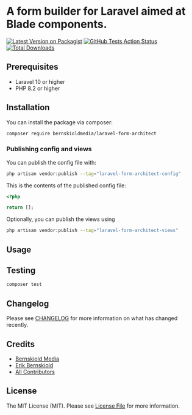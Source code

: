 # A form builder for Laravel aimed at Blade components.

[![Latest Version on Packagist](https://img.shields.io/packagist/v/bernskioldmedia/laravel-form-architect.svg?style=flat-square)](https://packagist.org/packages/bernskioldmedia/laravel-form-architect)
[![GitHub Tests Action Status](https://img.shields.io/github/actions/workflow/status/bernskioldmedia/laravel-form-architect/run-tests.yml?branch=main&label=tests&style=flat-square)](https://github.com/bernskioldmedia/laravel-form-architect/actions?query=workflow%3Arun-tests+branch%3Amain)
[![Total Downloads](https://img.shields.io/packagist/dt/bernskioldmedia/laravel-form-architect.svg?style=flat-square)](https://packagist.org/packages/bernskioldmedia/laravel-form-architect)

## Prerequisites

- Laravel 10 or higher
- PHP 8.2 or higher

## Installation

You can install the package via composer:

```bash
composer require bernskioldmedia/laravel-form-architect
```

### Publishing config and views

You can publish the config file with:

```bash
php artisan vendor:publish --tag="laravel-form-architect-config"
```

This is the contents of the published config file:

```php
<?php

return [];
```

Optionally, you can publish the views using

```bash
php artisan vendor:publish --tag="laravel-form-architect-views"
```

## Usage

## Testing

```bash
composer test
```

## Changelog

Please see [CHANGELOG](CHANGELOG.md) for more information on what has changed recently.

## Credits

- [Bernskiold Media](https://github.com/bernskioldmedia)
- [Erik Bernskiold](https://github.com/erikbernskiold)
- [All Contributors](../../contributors)

## License

The MIT License (MIT). Please see [License File](LICENSE.md) for more information.
